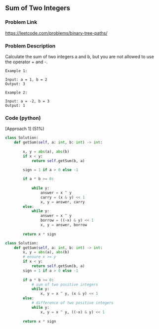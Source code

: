 ## Sum of Two Integers

### Problem Link

https://leetcode.com/problems/binary-tree-paths/

### Problem Description 

Calculate the sum of two integers a and b, but you are not allowed to use the operator + and -.

```
Example 1:

Input: a = 1, b = 2
Output: 3

```

```
Example 2:

Input: a = -2, b = 3
Output: 1

```

### Code (python)

[Approach 1] (51%) 

```python
class Solution:
    def getSum(self, a: int, b: int) -> int:
        
        x, y = abs(a), abs(b)
        if x < y:
            return self.getSum(b, a)
        
        sign = 1 if a > 0 else -1

        if a * b >= 0:
            
            while y:
                answer = x ^ y
                carry = (x & y) << 1
                x, y = answer, carry    
        else:
            while y:
                answer = x ^ y
                borrow = ((~x) & y) << 1
                x, y = answer, borrow
            
        return x * sign
```

```python
class Solution:
    def getSum(self, a: int, b: int) -> int:
        x, y = abs(a), abs(b)
        # ensure x >= y
        if x < y:
            return self.getSum(b, a)  
        sign = 1 if a > 0 else -1
        
        if a * b >= 0:
            # sum of two positive integers
            while y:
                x, y = x ^ y, (x & y) << 1
        else:
            # difference of two positive integers
            while y:
                x, y = x ^ y, ((~x) & y) << 1
        
        return x * sign
```